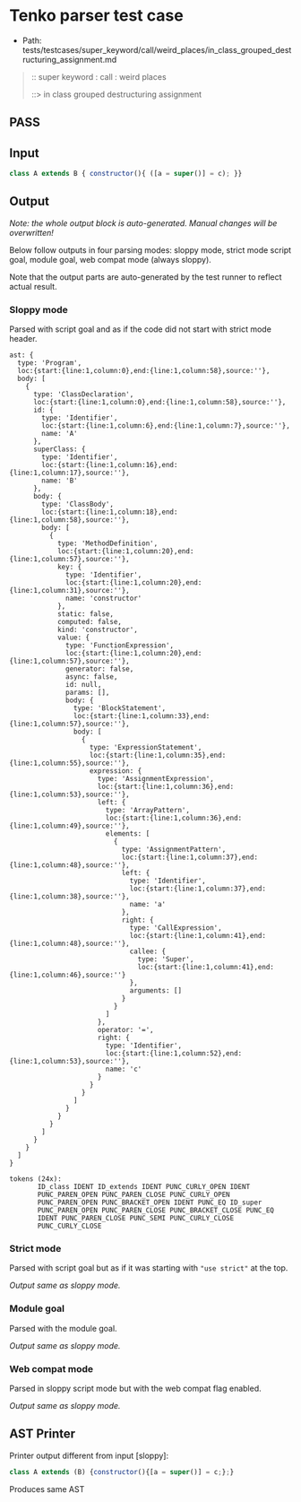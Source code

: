# Tenko parser test case

- Path: tests/testcases/super_keyword/call/weird_places/in_class_grouped_destructuring_assignment.md

> :: super keyword : call : weird places
>
> ::> in class grouped destructuring assignment
## PASS

## Input

`````js
class A extends B { constructor(){ ([a = super()] = c); }}
`````

## Output

_Note: the whole output block is auto-generated. Manual changes will be overwritten!_

Below follow outputs in four parsing modes: sloppy mode, strict mode script goal, module goal, web compat mode (always sloppy).

Note that the output parts are auto-generated by the test runner to reflect actual result.

### Sloppy mode

Parsed with script goal and as if the code did not start with strict mode header.

`````
ast: {
  type: 'Program',
  loc:{start:{line:1,column:0},end:{line:1,column:58},source:''},
  body: [
    {
      type: 'ClassDeclaration',
      loc:{start:{line:1,column:0},end:{line:1,column:58},source:''},
      id: {
        type: 'Identifier',
        loc:{start:{line:1,column:6},end:{line:1,column:7},source:''},
        name: 'A'
      },
      superClass: {
        type: 'Identifier',
        loc:{start:{line:1,column:16},end:{line:1,column:17},source:''},
        name: 'B'
      },
      body: {
        type: 'ClassBody',
        loc:{start:{line:1,column:18},end:{line:1,column:58},source:''},
        body: [
          {
            type: 'MethodDefinition',
            loc:{start:{line:1,column:20},end:{line:1,column:57},source:''},
            key: {
              type: 'Identifier',
              loc:{start:{line:1,column:20},end:{line:1,column:31},source:''},
              name: 'constructor'
            },
            static: false,
            computed: false,
            kind: 'constructor',
            value: {
              type: 'FunctionExpression',
              loc:{start:{line:1,column:20},end:{line:1,column:57},source:''},
              generator: false,
              async: false,
              id: null,
              params: [],
              body: {
                type: 'BlockStatement',
                loc:{start:{line:1,column:33},end:{line:1,column:57},source:''},
                body: [
                  {
                    type: 'ExpressionStatement',
                    loc:{start:{line:1,column:35},end:{line:1,column:55},source:''},
                    expression: {
                      type: 'AssignmentExpression',
                      loc:{start:{line:1,column:36},end:{line:1,column:53},source:''},
                      left: {
                        type: 'ArrayPattern',
                        loc:{start:{line:1,column:36},end:{line:1,column:49},source:''},
                        elements: [
                          {
                            type: 'AssignmentPattern',
                            loc:{start:{line:1,column:37},end:{line:1,column:48},source:''},
                            left: {
                              type: 'Identifier',
                              loc:{start:{line:1,column:37},end:{line:1,column:38},source:''},
                              name: 'a'
                            },
                            right: {
                              type: 'CallExpression',
                              loc:{start:{line:1,column:41},end:{line:1,column:48},source:''},
                              callee: {
                                type: 'Super',
                                loc:{start:{line:1,column:41},end:{line:1,column:46},source:''}
                              },
                              arguments: []
                            }
                          }
                        ]
                      },
                      operator: '=',
                      right: {
                        type: 'Identifier',
                        loc:{start:{line:1,column:52},end:{line:1,column:53},source:''},
                        name: 'c'
                      }
                    }
                  }
                ]
              }
            }
          }
        ]
      }
    }
  ]
}

tokens (24x):
       ID_class IDENT ID_extends IDENT PUNC_CURLY_OPEN IDENT
       PUNC_PAREN_OPEN PUNC_PAREN_CLOSE PUNC_CURLY_OPEN
       PUNC_PAREN_OPEN PUNC_BRACKET_OPEN IDENT PUNC_EQ ID_super
       PUNC_PAREN_OPEN PUNC_PAREN_CLOSE PUNC_BRACKET_CLOSE PUNC_EQ
       IDENT PUNC_PAREN_CLOSE PUNC_SEMI PUNC_CURLY_CLOSE
       PUNC_CURLY_CLOSE
`````

### Strict mode

Parsed with script goal but as if it was starting with `"use strict"` at the top.

_Output same as sloppy mode._

### Module goal

Parsed with the module goal.

_Output same as sloppy mode._

### Web compat mode

Parsed in sloppy script mode but with the web compat flag enabled.

_Output same as sloppy mode._

## AST Printer

Printer output different from input [sloppy]:

````js
class A extends (B) {constructor(){[a = super()] = c;};}
````

Produces same AST

